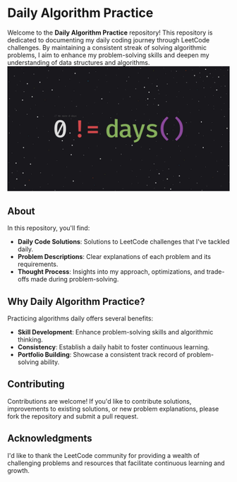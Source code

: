# Daily Algorithm Practice

Welcome to the **Daily Algorithm Practice** repository! This repository is dedicated to documenting my daily coding journey through LeetCode challenges. By maintaining a consistent streak of solving algorithmic problems, I aim to enhance my problem-solving skills and deepen my understanding of data structures and algorithms.
![Motivation Image](motivation.jpg)

## About

In this repository, you'll find:

-   **Daily Code Solutions**: Solutions to LeetCode challenges that I've tackled daily.
-   **Problem Descriptions**: Clear explanations of each problem and its requirements.
-   **Thought Process**: Insights into my approach, optimizations, and trade-offs made during problem-solving.

## Why Daily Algorithm Practice?

Practicing algorithms daily offers several benefits:

-   **Skill Development**: Enhance problem-solving skills and algorithmic thinking.
-   **Consistency**: Establish a daily habit to foster continuous learning.
-   **Portfolio Building**: Showcase a consistent track record of problem-solving ability.

## Contributing

Contributions are welcome! If you'd like to contribute solutions, improvements to existing solutions, or new problem explanations, please fork the repository and submit a pull request.

## Acknowledgments

I'd like to thank the LeetCode community for providing a wealth of challenging problems and resources that facilitate continuous learning and growth.
